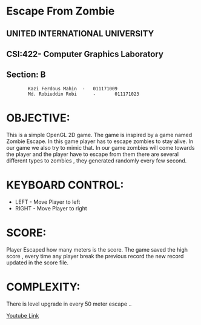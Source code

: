 # Escape From Zombie
## UNITED INTERNATIONAL UNIVERSITY       
## CSI:422- Computer Graphics Laboratory        
## Section: B
			Kazi Ferdous Mahin 	-	011171009
			Md. Robiuddin Robi      -       011171023

# OBJECTIVE:
This is a simple OpenGL 2D game. The game is inspired by a game named Zombie Escape. In this game player has to escape zombies to stay alive. In our game we also try to mimic that. In our game zombies will come towards the player and the player have to escape from them there are several different types to zombies , they generated randomly every few second.

# KEYBOARD CONTROL:
* LEFT - Move Player to left
* RIGHT - Move Player to right
# SCORE:
Player Escaped how many meters is the score. The game saved the high score , every time any player break the previous record the new record updated in the score file.

# COMPLEXITY:
There is level upgrade in every 50 meter escape ..

[Youtube Link](https://youtu.be/pxoxVy9F-vY)


